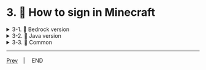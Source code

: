 # 3. 🥒 How to sign in Minecraft

<details>
<summary>3-1. 🥒 Bedrock version</summary>
 
## 3-1-1. 🥒 Common
  
1. Launch Minecraft.
2. Select "Play".
3. Select "Servers".

## 3-1-2. 🥒 For only Nitendo Switch version

[For only Nitendo Switch version](3-join__switch.md)

## 3-1-3. 🥒 For bedrock of other versions

1. Find the "Add Server" button on the bottom of left side
2. Select the button.
3. You will see input fields for "Server Name", "Server Address", and "Server Port".

</details>

<details>
<summary>3-2. 🥒 Java version</summary>

1. Launch Minecraft.
2. Select "Multiplayer".
3. Select "Add Server".

</details>

<details>
<summary>3-3. 🥒 Common</summary>

⚠ Please wait for the day when I will be streaming Minecraft. If you want to participate, please contact me during the Minecraft stream via the chat of the stream.

1. Please follow me [@kawarabeecma](https://twitter.com/KawarabeEcma) Twitter account. When you receive a DM from [@kawarabeecma](https://twitter.com/KawarabeEcma), please send the message "0918Minecraft". They will provide you with the necessary information.
2. Please use the information sent via DM to attempt logging into the server just once. Please note that **the first login attempt will always fail**.
3. If you comment on the YouTube comment section saying "I tried to log in," I will set up the login for you to be able to access it.
4. Please attempt to log in again. Once you are able to log in, you will be able to continue logging in normally from then on.

<details>
<summary>🚨 When "Abandoned connection closed" error occurs on Bedrock version</summary>

Information provided by BE.Watage_2015

---

Check if the Ecma Kawarabe server you want to join is listed under "Connect to a Server" in the "Server list."

### 3-3-1. 🥒 If it's not listed:

1. Select "Connect to a Server."
2. Enter the "Server Address" and "Server Port," then choose "Save."
3. Turn on "Add to Server List" (the bar should be on the right).
4. Send the request.
5. Note that it may not reflect immediately, so wait for a while before attempting to join.

### 3-3-2. 🥒 If it's listed:

1. Note that it may not reflect immediately, so wait for a while before attempting to join.

### 3-3-3. 🥒 If you still can't join on Switch:

1. Open Switch settings.
2. Select "Internet."
3. Choose "Connection Test."
4. If the NAT type is B or C, there may be issues with joining.
5. Select "Internet Settings."
6. Choose "Change Settings."
7. If using a wired LAN router, select "Wired Connection."
8. If using a modem, select the Wi-Fi network you're using.
9. Select "IP Address Settings."
10. Choose "Manual."
11. You may need to change the IP address (Note: The IP address varies depending on the router or manufacturer, so you'll need to look it up).

Reference (Ja): <https://minecraft-kouryaku.com/how-to-fix-ip-address-for-switch>

</details>
</details>

---

[Prev](./2-switch.md)　|　 END
